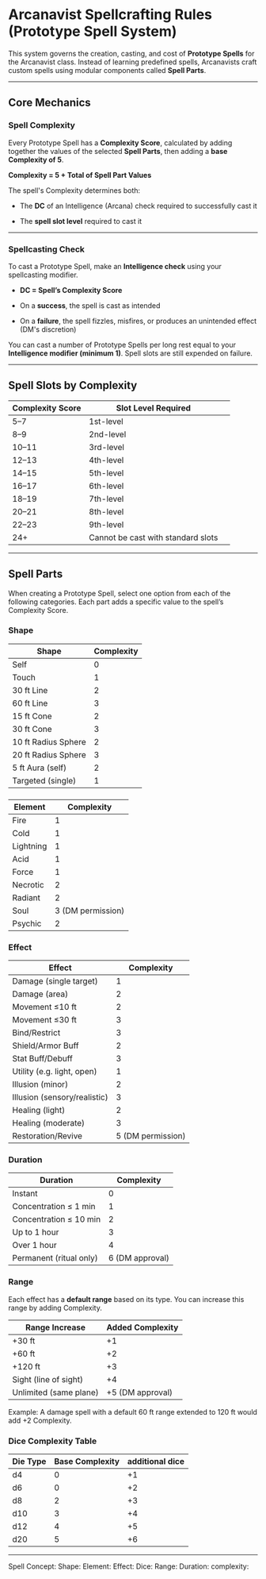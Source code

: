 # Arcanavist Spellcrafting Rules (Prototype Spell System)

This system governs the creation, casting, and cost of **Prototype Spells** for the Arcanavist class. Instead of learning predefined spells, Arcanavists craft custom spells using modular components called **Spell Parts**.

---

## Core Mechanics

### Spell Complexity

Every Prototype Spell has a **Complexity Score**, calculated by adding together the values of the selected **Spell Parts**, then adding a **base Complexity of 5**.

**Complexity = 5 + Total of Spell Part Values**

The spell's Complexity determines both:

- The **DC** of an Intelligence (Arcana) check required to successfully cast it
    
- The **spell slot level** required to cast it
    

---

### Spellcasting Check

To cast a Prototype Spell, make an **Intelligence check** using your spellcasting modifier.

- **DC = Spell’s Complexity Score**
    
- On a **success**, the spell is cast as intended
    
- On a **failure**, the spell fizzles, misfires, or produces an unintended effect (DM's discretion)
    

You can cast a number of Prototype Spells per long rest equal to your **Intelligence modifier (minimum 1)**. Spell slots are still expended on failure.

---

## Spell Slots by Complexity

| Complexity Score | Slot Level Required                |     |
| ---------------- | ---------------------------------- | --- |
| 5–7              | 1st-level                          |     |
| 8–9              | 2nd-level                          |     |
| 10–11            | 3rd-level                          |     |
| 12–13            | 4th-level                          |     |
| 14–15            | 5th-level                          |     |
| 16–17            | 6th-level                          |     |
| 18–19            | 7th-level                          |     |
| 20–21            | 8th-level                          |     |
| 22–23            | 9th-level                          |     |
| 24+              | Cannot be cast with standard slots |     |

---

## Spell Parts

When creating a Prototype Spell, select one option from each of the following categories. Each part adds a specific value to the spell’s Complexity Score.

### Shape

| Shape               | Complexity |
| ------------------- | ---------- |
| Self                | 0          |
| Touch               | 1          |
| 30 ft Line          | 2          |
| 60 ft Line          | 3          |
| 15 ft Cone          | 2          |
| 30 ft Cone          | 3          |
| 10 ft Radius Sphere | 2          |
| 20 ft Radius Sphere | 3          |
| 5 ft Aura (self)    | 2          |
| Targeted (single)   | 1          |

###  

| Element   | Complexity        |
| --------- | ----------------- |
| Fire      | 1                 |
| Cold      | 1                 |
| Lightning | 1                 |
| Acid      | 1                 |
| Force     | 1                 |
| Necrotic  | 2                 |
| Radiant   | 2                 |
| Soul      | 3 (DM permission) |
| Psychic   | 2                 |

### Effect

| Effect                       | Complexity        |
| ---------------------------- | ----------------- |
| Damage (single target)       | 1                 |
| Damage (area)                | 2                 |
| Movement ≤10 ft              | 2                 |
| Movement ≤30 ft              | 3                 |
| Bind/Restrict                | 3                 |
| Shield/Armor Buff            | 2                 |
| Stat Buff/Debuff             | 3                 |
| Utility (e.g. light, open)   | 1                 |
| Illusion (minor)             | 2                 |
| Illusion (sensory/realistic) | 3                 |
| Healing (light)              | 2                 |
| Healing (moderate)           | 3                 |
| Restoration/Revive           | 5 (DM permission) |

### Duration

| Duration                | Complexity      |
| ----------------------- | --------------- |
| Instant                 | 0               |
| Concentration ≤ 1 min   | 1               |
| Concentration ≤ 10 min  | 2               |
| Up to 1 hour            | 3               |
| Over 1 hour             | 4               |
| Permanent (ritual only) | 6 (DM approval) |


### Range

Each effect has a **default range** based on its type. You can increase this range by adding Complexity.

|Range Increase|Added Complexity|
|---|---|
|+30 ft|+1|
|+60 ft|+2|
|+120 ft|+3|
|Sight (line of sight)|+4|
|Unlimited (same plane)|+5 (DM approval)|

Example: A damage spell with a default 60 ft range extended to 120 ft would add +2 Complexity.


### Dice Complexity Table

| Die Type | Base Complexity | additional dice |
| -------- | --------------- | --------------- |
| d4       | 0               | +1              |
| d6       | 0               | +2              |
| d8       | 2               | +3              |
| d10      | 3               | +4              |
| d12      | 4               | +5              |
| d20      | 5               | +6              |

---

Spell Concept: 
Shape: 
Element: 
Effect:
Dice: 
Range: 
Duration: 
complexity:
